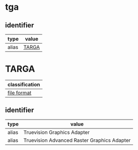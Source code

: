 # tga

## identifier
| type              | value
| ----------------- | -----
| alias             | [TARGA](#targa)

# TARGA
| classification
| --------------
| [file format](file.md)

## identifier
| type              | value
| ----------------- | -----
| alias             | Truevision Graphics Adapter
| alias             | Truevision Advanced Raster Graphics Adapter
